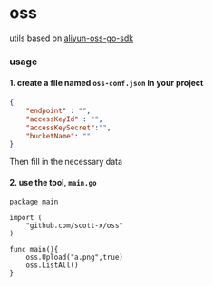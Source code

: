 # oss
utils based on [aliyun-oss-go-sdk](https://github.com/scott-x/aliyun-oss-go-sdk/tree/master/oss)

### usage
#### 1. create a file named `oss-conf.json` in your project

```json
{
    "endpoint" : "",
    "accessKeyId" : "",
    "accessKeySecret":"",
    "bucketName": ""
}
```
Then fill in the necessary data

#### 2. use the tool, `main.go`
```
package main

import (
	"github.com/scott-x/oss"
)

func main(){
	oss.Upload("a.png",true)
	oss.ListAll()
}
```
